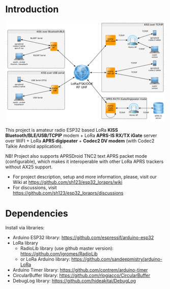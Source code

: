 # Introduction
![Modes of operation](images/diagram.png)

This project is amateur radio ESP32 based LoRa **KISS Bluetooth/BLE/USB/TCPIP** modem + LoRa **APRS-IS RX/TX iGate** server over WiFI + LoRa **APRS digipeater** + **Codec2 DV modem** (with Codec2 Talkie Android application). 

NB! Project also supports APRSDroid TNC2 text APRS packet mode (configurable), which makes it interoperable with other LoRa APRS trackers without AX25 support.

- For project description, setup and more information, please, visit our Wiki at https://github.com/sh123/esp32_loraprs/wiki
- For discussions, visit https://github.com/sh123/esp32_loraprs/discussions

# Dependencies
Install via libraries:
- Arduino ESP32 library: https://github.com/espressif/arduino-esp32
- LoRa library
  - RadioLib library (use github master version): https://github.com/jgromes/RadioLib
  - or LoRa Arduino library: https://github.com/sandeepmistry/arduino-LoRa
- Arduino Timer library: https://github.com/contrem/arduino-timer
- CircularBuffer library: https://github.com/rlogiacco/CircularBuffer
- DebugLog library: https://github.com/hideakitai/DebugLog

